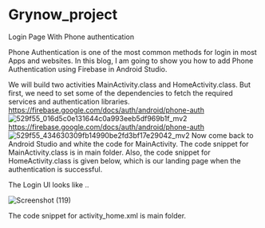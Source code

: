 # Grynow_project
Login Page With Phone authentication

Phone Authentication is one of the most common methods for login in most Apps and websites. In this blog, I am going to show you how to add Phone Authentication using Firebase in Android Studio. 

We will build two activities MainActivity.class and HomeActivity.class. But first, we need to set some of the dependencies to fetch the required services and authentication libraries.
https://firebase.google.com/docs/auth/android/phone-auth
![529f55_016d5c0e131644c0a993eeb5df969b1f_mv2](https://user-images.githubusercontent.com/88226828/187062031-91ad3179-f1c9-4421-8ea6-9a2400f769ec.png)
https://firebase.google.com/docs/auth/android/phone-auth
![529f55_434630309fb14990be2fd3bf17e29042_mv2](https://user-images.githubusercontent.com/88226828/187062126-d3672146-9462-4064-b036-cb7a3943bda5.png)
Now come back to Android Studio and white the code for MainActivity. The code snippet for MainActivity.class is in main folder.
Also, the code snippet for HomeActivity.class is given below, which is our landing page when the authentication is successful. 

The Login UI looks like ..


![Screenshot (119)](https://user-images.githubusercontent.com/88226828/187062377-673a993e-1a8b-450a-b7aa-79bb399e295d.png)



The code snippet for activity_home.xml is main folder.

